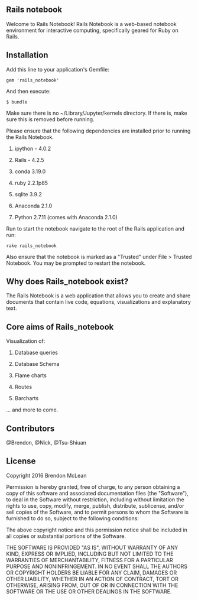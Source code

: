 ## Rails notebook

Welcome to Rails Notebook! Rails Notebook is a web-based notebook environment for interactive computing, specifically geared for Ruby on Rails.

## Installation

Add this line to your application's Gemfile:

    gem 'rails_notebook'

And then execute:

	$ bundle

Make sure there is no ~/Library/Jupyter/kernels directory. If there is, make sure this is removed before running.

Please ensure that the following dependencies are installed prior to running the Rails Notebook.

1) ipython - 4.0.2

2) Rails - 4.2.5

3) conda 3.19.0

4) ruby 2.2.1p85

5) sqlite 3.9.2

6) Anaconda 2.1.0

7) Python 2.7.11 (comes with Anaconda 2.1.0)

Run to start the notebook navigate to the root of the Rails application and run:

    rake rails_notebook

Also ensure that the notebook is marked as a "Trusted" under File > Trusted Notebook. You may be prompted to restart the notebook.

## Why does Rails_notebook exist?

The Rails Notebook is a web application that allows you to create and share documents that contain live code, equations, visualizations and explanatory text.
## Core aims of Rails_notebook

Visualization of: 

1) Database queries

2) Database Schema

3) Flame charts

4) Routes

5) Barcharts 

... and more to come.



## Contributors

@Brendon, @Nick, @Tsu-Shiuan

## License

Copyright 2016 Brendon McLean

Permission is hereby granted, free of charge, to any person obtaining
a copy of this software and associated documentation files (the
"Software"), to deal in the Software without restriction, including
without limitation the rights to use, copy, modify, merge, publish,
distribute, sublicense, and/or sell copies of the Software, and to
permit persons to whom the Software is furnished to do so, subject to
the following conditions:

The above copyright notice and this permission notice shall be
included in all copies or substantial portions of the Software.

THE SOFTWARE IS PROVIDED "AS IS", WITHOUT WARRANTY OF ANY KIND,
EXPRESS OR IMPLIED, INCLUDING BUT NOT LIMITED TO THE WARRANTIES OF
MERCHANTABILITY, FITNESS FOR A PARTICULAR PURPOSE AND
NONINFRINGEMENT. IN NO EVENT SHALL THE AUTHORS OR COPYRIGHT HOLDERS BE
LIABLE FOR ANY CLAIM, DAMAGES OR OTHER LIABILITY, WHETHER IN AN ACTION
OF CONTRACT, TORT OR OTHERWISE, ARISING FROM, OUT OF OR IN CONNECTION
WITH THE SOFTWARE OR THE USE OR OTHER DEALINGS IN THE SOFTWARE.
